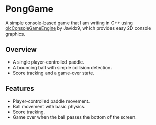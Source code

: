 # PongGame

A simple console-based game that I am writing in C++ using [olcConsoleGameEngine](https://github.com/OneLoneCoder/Javidx9/blob/master/ConsoleGameEngine/olcConsoleGameEngine.h) by Javidx9, which provides easy 2D console graphics.

## Overview
* A single player-controlled paddle.
* A bouncing ball with simple collision detection.
* Score tracking and a game-over state.

## Features

* Player-controlled paddle movement.
* Ball movement with basic physics.
* Score tracking.
* Game over when the ball passes the bottom of the screen.




